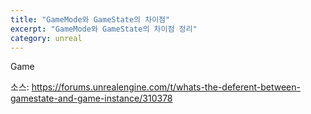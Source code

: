 ```yaml
---
title: "GameMode와 GameState의 차이점"
excerpt: "GameMode와 GameState의 차이점 정리"
category: unreal
---
```


Game




소스: https://forums.unrealengine.com/t/whats-the-deferent-between-gamestate-and-game-instance/310378
<!--stackedit_data:
eyJoaXN0b3J5IjpbNTczMDkwNTM2XX0=
-->